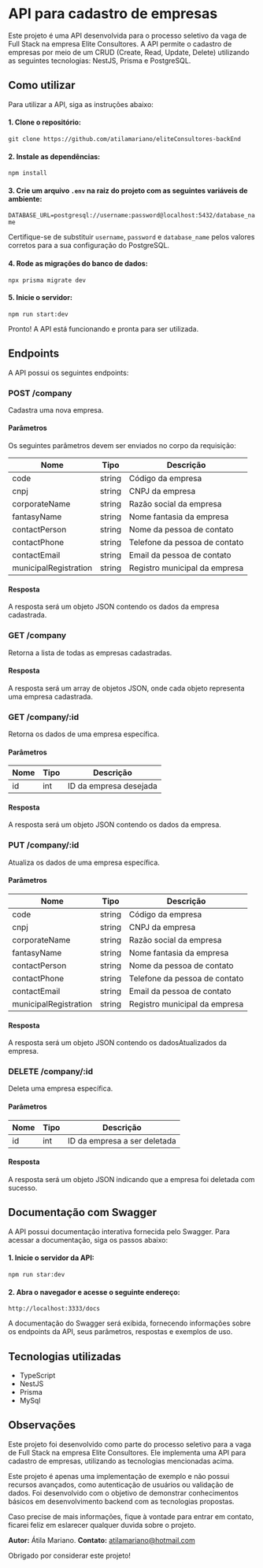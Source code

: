 # API para cadastro de empresas

Este projeto é uma API desenvolvida para o processo seletivo da vaga de Full Stack na empresa Elite Consultores. A API permite o cadastro de empresas por meio de um CRUD (Create, Read, Update, Delete) utilizando as seguintes tecnologias: NestJS, Prisma e PostgreSQL.

## Como utilizar

Para utilizar a API, siga as instruções abaixo:

#### 1. Clone o repositório:

`git clone https://github.com/atilamariano/eliteConsultores-backEnd`

#### 2. Instale as dependências:

`npm install`

#### 3. Crie um arquivo `.env` na raiz do projeto com as seguintes variáveis de ambiente:

`DATABASE_URL=postgresql://username:password@localhost:5432/database_name`

Certifique-se de substituir `username`, `password` e `database_name` pelos valores corretos para a sua configuração do PostgreSQL.

#### 4. Rode as migrações do banco de dados:

`npx prisma migrate dev`

#### 5. Inicie o servidor:

`npm run start:dev`

Pronto! A API está funcionando e pronta para ser utilizada.

## Endpoints

A API possui os seguintes endpoints:

### POST /company

Cadastra uma nova empresa.

#### Parâmetros

Os seguintes parâmetros devem ser enviados no corpo da requisição:

| Nome                | Tipo   | Descrição                     |
|---------------------|--------|-------------------------------|
| code                | string | Código da empresa             |
| cnpj                | string | CNPJ da empresa               |
| corporateName       | string | Razão social da empresa       |
| fantasyName         | string | Nome fantasia da empresa      |
| contactPerson       | string | Nome da pessoa de contato     |
| contactPhone        | string | Telefone da pessoa de contato |
| contactEmail        | string | Email da pessoa de contato    |
| municipalRegistration | string | Registro municipal da empresa |

#### Resposta

A resposta será um objeto JSON contendo os dados da empresa cadastrada.

### GET /company

Retorna a lista de todas as empresas cadastradas.

#### Resposta

A resposta será um array de objetos JSON, onde cada objeto representa uma empresa cadastrada.

### GET /company/:id

Retorna os dados de uma empresa específica.

#### Parâmetros

| Nome | Tipo | Descrição        |
|------|------|------------------|
| id   | int  | ID da empresa desejada |

#### Resposta

A resposta será um objeto JSON contendo os dados da empresa.

### PUT /company/:id

Atualiza os dados de uma empresa específica.

#### Parâmetros

| Nome                | Tipo   | Descrição                     |
|---------------------|--------|-------------------------------|
| code                | string | Código da empresa             |
| cnpj                | string | CNPJ da empresa               |
| corporateName       | string | Razão social da empresa       |
| fantasyName         | string | Nome fantasia da empresa      |
| contactPerson       | string | Nome da pessoa de contato     |
| contactPhone        | string | Telefone da pessoa de contato |
| contactEmail        | string | Email da pessoa de contato    |
| municipalRegistration | string | Registro municipal da empresa |

#### Resposta

A resposta será um objeto JSON contendo os dadosAtualizados da empresa.

### DELETE /company/:id

Deleta uma empresa específica.

#### Parâmetros

| Nome | Tipo | Descrição        |
|------|------|------------------|
| id   | int  | ID da empresa a ser deletada |

#### Resposta

A resposta será um objeto JSON indicando que a empresa foi deletada com sucesso.

## Documentação com Swagger

A API possui documentação interativa fornecida pelo Swagger. Para acessar a documentação, siga os passos abaixo:

#### 1. Inicie o servidor da API:

`npm run star:dev`

#### 2. Abra o navegador e acesse o seguinte endereço:

`http://localhost:3333/docs`

A documentação do Swagger será exibida, fornecendo informações sobre os endpoints da API, seus parâmetros, respostas e exemplos de uso.

## Tecnologias utilizadas

- TypeScript
- NestJS
- Prisma
- MySql

## Observações

Este projeto foi desenvolvido como parte do processo seletivo para a vaga de Full Stack na empresa Elite Consultores. Ele implementa uma API para cadastro de empresas, utilizando as tecnologias mencionadas acima.

Este projeto é apenas uma implementação de exemplo e não possui recursos avançados, como autenticação de usuários ou validação de dados. Foi desenvolvido com o objetivo de demonstrar conhecimentos básicos em desenvolvimento backend com as tecnologias propostas.

Caso precise de mais informações, fique à vontade para entrar em contato, ficarei feliz em eslarecer qualquer duvida sobre o projeto.

**Autor:**   Átila Mariano.
**Contato:** atilamariano@hotmail.com

Obrigado por considerar este projeto!








